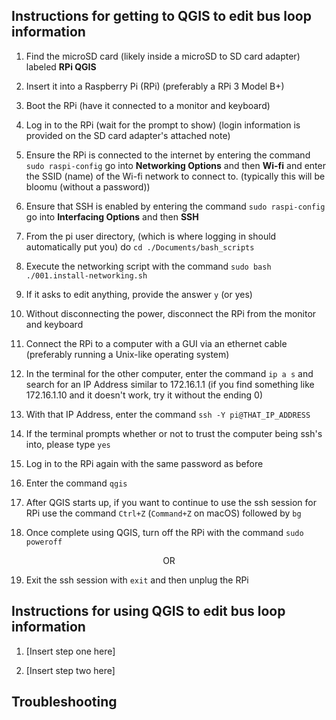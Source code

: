 ## Instructions for getting to QGIS to edit bus loop information

1. Find the microSD card (likely inside a microSD to SD card adapter) labeled **RPi QGIS**

2. Insert it into a Raspberry Pi (RPi) (preferably a RPi 3 Model B+)

3. Boot the RPi (have it connected to a monitor and keyboard)

4. Log in to the RPi (wait for the prompt to show) (login information is provided on the SD card adapter's attached note)

5. Ensure the RPi is connected to the internet by entering the command `sudo raspi-config` go into **Networking Options** and then **Wi-fi** and enter the SSID (name) of the Wi-fi network to connect to. (typically this will be bloomu (without a password))

6. Ensure that SSH is enabled by entering the command `sudo raspi-config` go into **Interfacing Options** and then **SSH**

7. From the pi user directory, (which is where logging in should automatically put you) do `cd ./Documents/bash_scripts`

8. Execute the networking script with the command `sudo bash ./001.install-networking.sh`

9. If it asks to edit anything, provide the answer `y` (or yes)

10. Without disconnecting the power, disconnect the RPi from the monitor and keyboard

11. Connect the RPi to a computer with a GUI via an ethernet cable (preferably running a Unix-like operating system)

12. In the terminal for the other computer, enter the command `ip a s` and search for an IP Address similar to 172.16.1.1 (if you find something like 172.16.1.10 and it doesn't work, try it without the ending 0)

13. With that IP Address, enter the command `ssh -Y pi@THAT_IP_ADDRESS`

14. If the terminal prompts whether or not to trust the computer being ssh's into, please type `yes`

15. Log in to the RPi again with the same password as before

16. Enter the command `qgis`

17. After QGIS starts up, if you want to continue to use the ssh session for RPi use the command `Ctrl+Z` (`Command+Z` on macOS) followed by `bg`

18. Once complete using QGIS, turn off the RPi with the command `sudo poweroff`

<p align="center">OR</p>

19. Exit the ssh session with `exit` and then unplug the RPi

## Instructions for using QGIS to edit bus loop information

1. [Insert step one here]

2. [Insert step two here]

## Troubleshooting
